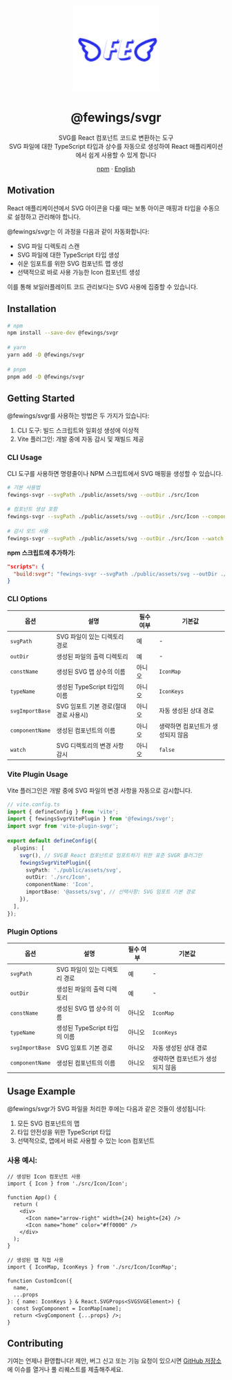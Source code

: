 <p align="center">
    <a href="https://github.com/livemehere/fewings">
        <img src="https://github.com/livemehere/fewings/blob/master/img/logo.png?raw=true" alt="logo" width="200" />
    </a>
    <h1 align="center">@fewings/svgr</h1>      
    <p align="center">
    SVG를 React 컴포넌트 코드로 변환하는 도구
    <br/>
    SVG 파일에 대한 TypeScript 타입과 상수를 자동으로 생성하여 React 애플리케이션에서 쉽게 사용할 수 있게 합니다
    </p>
    <p align="center">
        <a href="https://www.npmjs.com/package/@fewings/svgr">npm</a>
        &middot;
        <a href="https://github.com/livemehere/fewings/blob/master/packages/svgr/README.md">English</a>
    </p>
</p>

## Motivation

React 애플리케이션에서 SVG 아이콘을 다룰 때는 보통 아이콘 매핑과 타입을 수동으로 설정하고 관리해야 합니다.

@fewings/svgr는 이 과정을 다음과 같이 자동화합니다:

- SVG 파일 디렉토리 스캔
- SVG 파일에 대한 TypeScript 타입 생성
- 쉬운 임포트를 위한 SVG 컴포넌트 맵 생성
- 선택적으로 바로 사용 가능한 Icon 컴포넌트 생성

이를 통해 보일러플레이트 코드 관리보다는 SVG 사용에 집중할 수 있습니다.

## Installation

```bash
# npm
npm install --save-dev @fewings/svgr

# yarn
yarn add -D @fewings/svgr

# pnpm
pnpm add -D @fewings/svgr
```

## Getting Started

@fewings/svgr를 사용하는 방법은 두 가지가 있습니다:

1. CLI 도구: 빌드 스크립트와 일회성 생성에 이상적
2. Vite 플러그인: 개발 중에 자동 감시 및 재빌드 제공

### CLI Usage

CLI 도구를 사용하면 명령줄이나 NPM 스크립트에서 SVG 매핑을 생성할 수 있습니다.

```bash
# 기본 사용법
fewings-svgr --svgPath ./public/assets/svg --outDir ./src/Icon

# 컴포넌트 생성 포함
fewings-svgr --svgPath ./public/assets/svg --outDir ./src/Icon --componentName Icon

# 감시 모드 사용
fewings-svgr --svgPath ./public/assets/svg --outDir ./src/Icon --watch
```

**npm 스크립트에 추가하기:**

```json
"scripts": {
  "build:svgr": "fewings-svgr --svgPath ./public/assets/svg --outDir ./src/Icon --componentName Icon"
}
```

### CLI Options

| 옵션            | 설명                                   | 필수 여부 | 기본값                            |
| --------------- | -------------------------------------- | --------- | --------------------------------- |
| `svgPath`       | SVG 파일이 있는 디렉토리 경로          | 예        | -                                 |
| `outDir`        | 생성된 파일의 출력 디렉토리            | 예        | -                                 |
| `constName`     | 생성된 SVG 맵 상수의 이름              | 아니오    | `IconMap`                         |
| `typeName`      | 생성된 TypeScript 타입의 이름          | 아니오    | `IconKeys`                        |
| `svgImportBase` | SVG 임포트 기본 경로(절대 경로 사용시) | 아니오    | 자동 생성된 상대 경로             |
| `componentName` | 생성된 컴포넌트의 이름                 | 아니오    | 생략하면 컴포넌트가 생성되지 않음 |
| `watch`         | SVG 디렉토리의 변경 사항 감시          | 아니오    | `false`                           |

### Vite Plugin Usage

Vite 플러그인은 개발 중에 SVG 파일의 변경 사항을 자동으로 감시합니다.

```typescript
// vite.config.ts
import { defineConfig } from 'vite';
import { fewingsSvgrVitePlugin } from '@fewings/svgr';
import svgr from 'vite-plugin-svgr';

export default defineConfig({
  plugins: [
    svgr(), // SVG를 React 컴포넌트로 임포트하기 위한 표준 SVGR 플러그인
    fewingsSvgrVitePlugin({
      svgPath: './public/assets/svg',
      outDir: './src/Icon',
      componentName: 'Icon',
      importBase: '@assets/svg', // 선택사항: SVG 임포트 기본 경로
    }),
  ],
});
```

### Plugin Options

| 옵션            | 설명                          | 필수 여부 | 기본값                            |
| --------------- | ----------------------------- | --------- | --------------------------------- |
| `svgPath`       | SVG 파일이 있는 디렉토리 경로 | 예        | -                                 |
| `outDir`        | 생성된 파일의 출력 디렉토리   | 예        | -                                 |
| `constName`     | 생성된 SVG 맵 상수의 이름     | 아니오    | `IconMap`                         |
| `typeName`      | 생성된 TypeScript 타입의 이름 | 아니오    | `IconKeys`                        |
| `svgImportBase` | SVG 임포트 기본 경로          | 아니오    | 자동 생성된 상대 경로             |
| `componentName` | 생성된 컴포넌트의 이름        | 아니오    | 생략하면 컴포넌트가 생성되지 않음 |

## Usage Example

@fewings/svgr가 SVG 파일을 처리한 후에는 다음과 같은 것들이 생성됩니다:

1. 모든 SVG 컴포넌트의 맵
2. 타입 안전성을 위한 TypeScript 타입
3. 선택적으로, 앱에서 바로 사용할 수 있는 Icon 컴포넌트

### 사용 예시:

```tsx
// 생성된 Icon 컴포넌트 사용
import { Icon } from './src/Icon/Icon';

function App() {
  return (
    <div>
      <Icon name="arrow-right" width={24} height={24} />
      <Icon name="home" color="#ff0000" />
    </div>
  );
}

// 생성된 맵 직접 사용
import { IconMap, IconKeys } from './src/Icon/IconMap';

function CustomIcon({
  name,
  ...props
}: { name: IconKeys } & React.SVGProps<SVGSVGElement>) {
  const SvgComponent = IconMap[name];
  return <SvgComponent {...props} />;
}
```

## Contributing

기여는 언제나 환영합니다! 제안, 버그 신고 또는 기능 요청이 있으시면 [GitHub 저장소](https://github.com/livemehere/fewings)에 이슈를 열거나 풀 리퀘스트를 제출해주세요.
